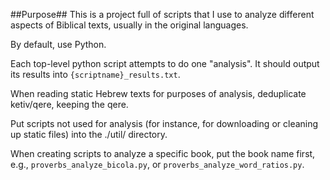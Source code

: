 ##Purpose##
This is a project full of scripts that I use to analyze different aspects of Biblical texts, usually in the original languages.

By default, use Python.

Each top-level python script attempts to do one "analysis". It should output its results into `{scriptname}_results.txt`.

When reading static Hebrew texts for purposes of analysis, deduplicate ketiv/qere, keeping the qere.

Put scripts not used for analysis (for instance, for downloading or cleaning up static files) into the ./util/ directory.

When creating scripts to analyze a specific book, put the book name first, e.g., `proverbs_analyze_bicola.py`, or `proverbs_analyze_word_ratios.py`.